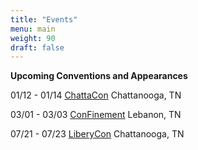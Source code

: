 ```yaml
---
title: "Events"
menu: main
weight: 90
draft: false
---
```

**Upcoming Conventions and Appearances**

01/12 - 01/14 [ChattaCon](https://chattacon.org/)
Chattanooga, TN

03/01 - 03/03 [ConFinement](https://www.confinementcon.org/)
Lebanon, TN

07/21 - 07/23 [LiberyCon](https://www.libertycon.org/)
Chattanooga, TN

